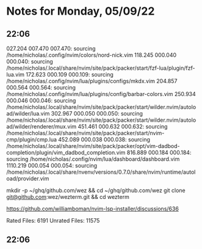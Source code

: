 # Notes for Monday, 05/09/22

## 22:06


027.204  007.470  007.470: sourcing /home/nicholas/.config/nvim/colors/nord-nick.vim
118.245  000.040  000.040: sourcing /home/nicholas/.local/share/nvim/site/pack/packer/start/fzf-lua/plugin/fzf-lua.vim
172.623  000.109  000.109: sourcing /home/nicholas/.config/nvim/lua/plugins/configs/mkdx.vim
204.857  000.564  000.564: sourcing /home/nicholas/.config/nvim/lua/plugins/config/barbar-colors.vim
250.934  000.046  000.046: sourcing /home/nicholas/.local/share/nvim/site/pack/packer/start/wilder.nvim/autoload/wilder/lua.vim
302.967  000.050  000.050: sourcing /home/nicholas/.local/share/nvim/site/pack/packer/start/wilder.nvim/autoload/wilder/renderer/mux.vim
451.461  000.632  000.632: sourcing /home/nicholas/.local/share/nvim/site/pack/packer/start/nvim-cmp/plugin/cmp.lua
452.089  000.038  000.038: sourcing /home/nicholas/.local/share/nvim/site/pack/packer/opt/vim-dadbod-completion/plugin/vim_dadbod_completion.vim
816.889  000.184  000.184: sourcing /home/nicholas/.config/nvim/lua/dashboard/dashboard.vim
1110.219  000.054  000.054: sourcing /home/nicholas/.local/share/nvenv/versions/0.7.0/share/nvim/runtime/autoload/provider.vim

mkdir -p ~/ghq/github.com/wez && cd ~/ghq/github.com/wez
git clone git@github.com:wez/wezterm.git && cd wezterm

https://github.com/williamboman/nvim-lsp-installer/discussions/636

 Rated Files:            6191    Unrated Files:          11575

## 22:06

